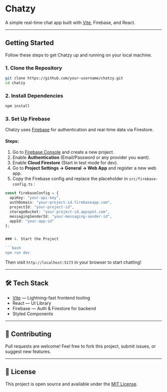 # Chatzy 

A simple real-time chat app built with [Vite](https://vitejs.dev), Firebase, and React.

---

##  Getting Started

Follow these steps to get Chatzy up and running on your local machine.

### 1. Clone the Repository

```bash
git clone https://github.com/your-username/chatzy.git
cd chatzy
```

### 2. Install Dependencies

```bash
npm install
```

### 3. Set Up Firebase

Chatzy uses [Firebase](https://firebase.google.com/) for authentication and real-time data via Firestore.

#### Steps:

1. Go to [Firebase Console](https://console.firebase.google.com/) and create a new project.
2. Enable **Authentication** (Email/Password or any provider you want).
3. Enable **Cloud Firestore** (Start in test mode for dev).
4. Go to **Project Settings → General → Web App** and register a new web app.
5. Copy the Firebase config and replace the placeholder in `src/firebase-config.ts` :

```ts
const firebaseConfig = {
  apiKey: "your-api-key",
  authDomain: "your-project-id.firebaseapp.com",
  projectId: "your-project-id",
  storageBucket: "your-project-id.appspot.com",
  messagingSenderId: "your-messaging-sender-id",
  appId: "your-app-id"
};


### 4. Start the Project

```bash
npm run dev
```

Then visit `http://localhost:5173` in your browser to start chatting!

---

## 🛠 Tech Stack

-  [Vite](https://vitejs.dev) — Lightning-fast frontend tooling
- React — UI Library
- Firebase — Auth & Firestore for backend
- Styled Components
---

## 🤝 Contributing

Pull requests are welcome! Feel free to fork this project, submit issues, or suggest new features.

---

## 📄 License

This project is open source and available under the [MIT License](LICENSE).
